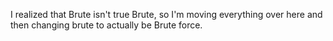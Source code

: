 I realized that Brute isn't true Brute, so I'm moving everything over here and then changing brute to actually be Brute force.
